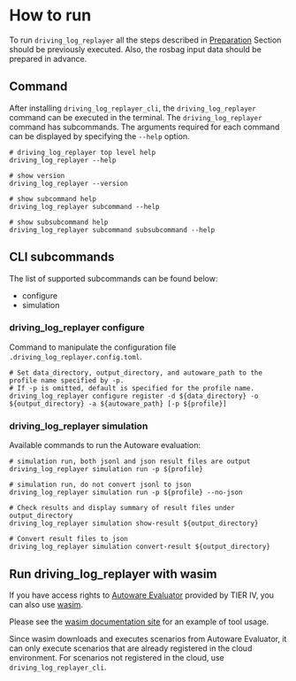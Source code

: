 # How to run

To run `driving_log_replayer` all the steps described in [Preparation](./preparation.en.md) Section should be previously executed. Also, the rosbag input data should be prepared in advance.

## Command


After installing `driving_log_replayer_cli`, the `driving_log_replayer` command can be executed in the terminal.
The `driving_log_replayer` command has subcommands.
The arguments required for each command can be displayed by specifying the `--help` option.

```shell
# driving_log_replayer top level help
driving_log_replayer --help

# show version
driving_log_replayer --version

# show subcommand help
driving_log_replayer subcommand --help

# show subsubcommand help
driving_log_replayer subcommand subsubcommand --help
```

## CLI subcommands

The list of supported subcommands can be found below:

- configure
- simulation

### driving_log_replayer configure

Command to manipulate the configuration file `.driving_log_replayer.config.toml`.

```shell
# Set data_directory, output_directory, and autoware_path to the profile name specified by -p.
# If -p is omitted, default is specified for the profile name.
driving_log_replayer configure register -d ${data_directory} -o ${output_directory} -a ${autoware_path} [-p ${profile}]
```

### driving_log_replayer simulation

Available commands to run the Autoware evaluation:

```shell
# simulation run, both jsonl and json result files are output
driving_log_replayer simulation run -p ${profile}

# simulation run, do not convert jsonl to json
driving_log_replayer simulation run -p ${profile} --no-json

# Check results and display summary of result files under output_directory
driving_log_replayer simulation show-result ${output_directory}

# Convert result files to json
driving_log_replayer simulation convert-result ${output_directory}
```

## Run driving_log_replayer with wasim

If you have access rights to [Autoware Evaluator](https://docs.web.auto/user-manuals/evaluator/introduction) provided by TIER IV,
you can also use [wasim](https://docs.web.auto/developers-guides/wasim/introduction).

Please see the [wasim documentation site](https://docs.web.auto/developers-guides/wasim/use-cases/run-simulations-locally/) for an example of tool usage.

Since wasim downloads and executes scenarios from Autoware Evaluator, it can only execute scenarios that are already registered in the cloud environment.
For scenarios not registered in the cloud, use `driving_log_replayer_cli`.
